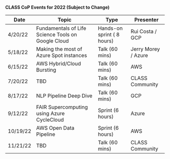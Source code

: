 **CLASS CoP Events for 2022 (Subject to Change)**

| Date | Topic | Type | Presenter |
| ---| --- | --- | --- |
| 4/20/22 | Fundamentals of Life Science Tools on Google Cloud |  Hands-on sprint ( 8 hours) | Rui Costa / GCP |
| 5/18/22 | Making the most of Azure Spot instances | Talk (60 mins) | Jerry Morey / Azure |
| 6/15/22 | AWS Hybrid/Cloud Bursting | Talk (60 mins) | AWS  |
| 7/20/22 | TBD | Talk (60 mins) | CLASS Community |
| 8/17/22 | NLP Pipeline Deep Dive | Talk (60 mins) | GCP |
| 9/12/22 | FAIR Supercomputing using Azure CycleCloud | Sprint (6 hours) | Azure |
| 10/19/22 | AWS Open Data Pipeline | Sprint (6 hours) | AWS |
| 11/21/22 | TBD | Talk (60 mins) | CLASS Community |
